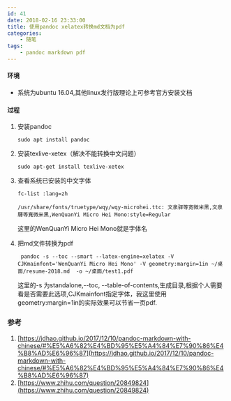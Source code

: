 ```yaml
---
id: 41
date: 2018-02-16 23:33:00
title: 使用pandoc xelatex转换md文档为pdf
categories:
    - 随笔
tags:
    - pandoc markdown pdf
---
```

#### 环境
- 系统为ubuntu 16.04,其他linux发行版理论上可参考官方安装文档
#### 过程
1. 安装pandoc
    
    ```
    sudo apt install pandoc
    ```
2. 安装texlive-xetex（解决不能转换中文问题）
    ```
    sudo apt-get install texlive-xetex
    ```
3. 查看系统已安装的中文字体
    ```
    fc-list :lang=zh
    ```
    ```
    /usr/share/fonts/truetype/wqy/wqy-microhei.ttc: 文泉驿等宽微米黑,文泉驛等寬微米黑,WenQuanYi Micro Hei Mono:style=Regular

    ```
    这里的WenQuanYi Micro Hei Mono就是字体名
4. 把md文件转换为pdf
    ```
     pandoc -s --toc --smart --latex-engine=xelatex -V CJKmainfont='WenQuanYi Micro Hei Mono' -V geometry:margin=1in ~/桌面/resume-2018.md  -o ~/桌面/test1.pdf
    ```
   这里的-s 为standalone,--toc, --table-of-contents,生成目录,根据个人需要看是否需要此选项,CJKmainfont指定字体，我这里使用geometry:margin=1in的实际效果可以节省一页pdf.
    
### 参考
1. [https://jdhao.github.io/2017/12/10/pandoc-markdown-with-chinese/#%E5%A6%82%E4%BD%95%E5%A4%84%E7%90%86%E4%B8%AD%E6%96%87](https://jdhao.github.io/2017/12/10/pandoc-markdown-with-chinese/#%E5%A6%82%E4%BD%95%E5%A4%84%E7%90%86%E4%B8%AD%E6%96%87)
2. [https://www.zhihu.com/question/20849824](https://www.zhihu.com/question/20849824)
